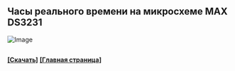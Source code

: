 ## Часы реального времени на микросхеме MAX DS3231
![Image](https://user-images.githubusercontent.com/68805120/100012491-6da11a00-2de4-11eb-9927-bbca070a74ef.PNG)
##
**[[Скачать]](https://github.com/Solderingironspb/Lessons-Stm32/archive/Lesson_11.zip)**
**[[Главная страница]](https://github.com/Solderingironspb/Lessons-Stm32/blob/master/README.md)**
